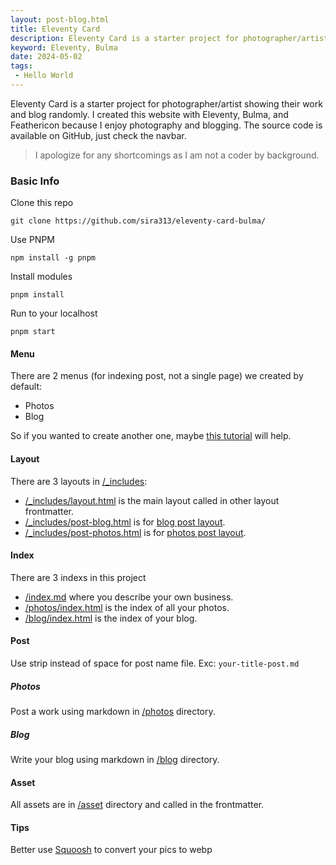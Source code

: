 ```yaml
---
layout: post-blog.html 
title: Eleventy Card
description: Eleventy Card is a starter project for photographer/artist showing their work and blog randomly
keyword: Eleventy, Bulma
date: 2024-05-02
tags:
 - Hello World
---
```

Eleventy Card is a starter project for photographer/artist showing their work and blog randomly. I created this website with Eleventy, Bulma, and Feathericon because I enjoy photography and blogging. The source code is available on GitHub, just check the navbar.
>I apologize for any shortcomings as I am not a coder by background.

### Basic Info
Clone this repo
```
git clone https://github.com/sira313/eleventy-card-bulma/
```
Use PNPM
```
npm install -g pnpm
```
Install modules
```
pnpm install
```
Run to your localhost 
```
pnpm start
```

#### Menu
There are 2 menus (for indexing post, not a single page) we created by default:
- Photos
- Blog

So if you wanted to create another one, maybe [this tutorial](https://www.youtube.com/watch?v=kzf9A9tkkl4) will help.
#### Layout
There are 3 layouts in [/_includes](/_includes/):
- [/_includes/layout.html](/_includes/layout.html) is the main layout called in other layout frontmatter.
- [/_includes/post-blog.html](/_includes/post-blog.html) is for [blog post layout](/blog/posts/).
- [/_includes/post-photos.html](/_includes/post-photos.html) is for [photos post layout](/photos/).
#### Index
There are 3 indexs in this project
- [/index.md](/index.md) where you describe your own business.
- [/photos/index.html](/photos/index.html) is the index of all your photos.
- [/blog/index.html](/blog/index.html) is the index of your blog.
#### Post
Use strip instead of space for post name file. Exc: `your-title-post.md`
##### Photos
Post a work using markdown in [/photos](/photos/) directory.
##### Blog
Write your blog using markdown in [/blog](/blog) directory.
#### Asset
All assets are in [/asset](/asset/) directory and called in the frontmatter.
#### Tips
Better use [Squoosh](https://squoosh.app/) to convert your pics to webp

